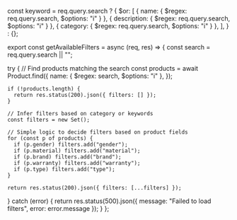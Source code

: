 const keyword = req.query.search
  ? {
      $or: [
        { name: { $regex: req.query.search, $options: "i" } },
        { description: { $regex: req.query.search, $options: "i" } },
        { category: { $regex: req.query.search, $options: "i" } },
      ],
    }
  : {};



  export const getAvailableFilters = async (req, res) => {
  const search = req.query.search || "";

  try {
    // Find products matching the search
    const products = await Product.find({
      name: { $regex: search, $options: "i" },
    });

    if (!products.length) {
      return res.status(200).json({ filters: [] });
    }

    // Infer filters based on category or keywords
    const filters = new Set();

    // Simple logic to decide filters based on product fields
    for (const p of products) {
      if (p.gender) filters.add("gender");
      if (p.material) filters.add("material");
      if (p.brand) filters.add("brand");
      if (p.warranty) filters.add("warranty");
      if (p.type) filters.add("type");
    }

    return res.status(200).json({ filters: [...filters] });
  } catch (error) {
    return res.status(500).json({ message: "Failed to load filters", error: error.message });
  }
};

